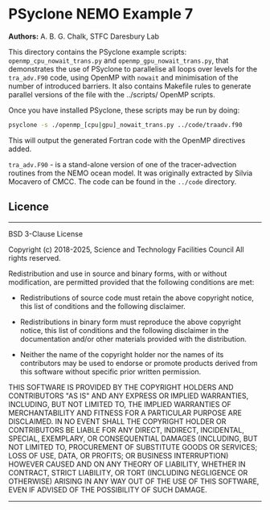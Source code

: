 # PSyclone NEMO Example 7

**Authors:** A. B. G. Chalk, STFC Daresbury Lab

This directory contains the PSyclone example scripts:
`openmp_cpu_nowait_trans.py` and `openmp_gpu_nowait_trans.py`,
that demonstrates the use of PSyclone to parallelise all loops over
levels for the `tra_adv.F90` code, using OpenMP with `nowait` and
minimisation of the number of introduced barriers. It also contains
Makefile rules to generate parallel versions of the file with the
../scripts/ OpenMP scripts.

Once you have installed PSyclone, these scripts may be run by doing:

```sh
psyclone -s ./openmp_[cpu|gpu]_nowait_trans.py ../code/traadv.f90
```

This will output the generated Fortran code with the OpenMP directives added.

`tra_adv.F90` - is a stand-alone version of one of the tracer-advection
routines from the NEMO ocean model. It was originally extracted by
Silvia Mocavero of CMCC. The code can be found in the `../code`
directory.

## Licence

-----------------------------------------------------------------------------

BSD 3-Clause License

Copyright (c) 2018-2025, Science and Technology Facilities Council
All rights reserved.

Redistribution and use in source and binary forms, with or without
modification, are permitted provided that the following conditions are met:

* Redistributions of source code must retain the above copyright notice, this
  list of conditions and the following disclaimer.

* Redistributions in binary form must reproduce the above copyright notice,
  this list of conditions and the following disclaimer in the documentation
  and/or other materials provided with the distribution.

* Neither the name of the copyright holder nor the names of its
  contributors may be used to endorse or promote products derived from
  this software without specific prior written permission.

THIS SOFTWARE IS PROVIDED BY THE COPYRIGHT HOLDERS AND CONTRIBUTORS
"AS IS" AND ANY EXPRESS OR IMPLIED WARRANTIES, INCLUDING, BUT NOT
LIMITED TO, THE IMPLIED WARRANTIES OF MERCHANTABILITY AND FITNESS
FOR A PARTICULAR PURPOSE ARE DISCLAIMED. IN NO EVENT SHALL THE
COPYRIGHT HOLDER OR CONTRIBUTORS BE LIABLE FOR ANY DIRECT, INDIRECT,
INCIDENTAL, SPECIAL, EXEMPLARY, OR CONSEQUENTIAL DAMAGES (INCLUDING,
BUT NOT LIMITED TO, PROCUREMENT OF SUBSTITUTE GOODS OR SERVICES;
LOSS OF USE, DATA, OR PROFITS; OR BUSINESS INTERRUPTION) HOWEVER
CAUSED AND ON ANY THEORY OF LIABILITY, WHETHER IN CONTRACT, STRICT
LIABILITY, OR TORT (INCLUDING NEGLIGENCE OR OTHERWISE) ARISING IN
ANY WAY OUT OF THE USE OF THIS SOFTWARE, EVEN IF ADVISED OF THE
POSSIBILITY OF SUCH DAMAGE.

-----------------------------------------------------------------------------
